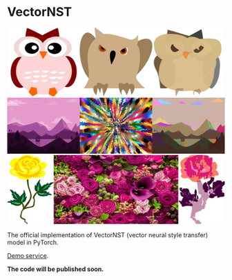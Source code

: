 # VectorNST

<div align="center">
  <img src="./images/owl_stylized_owl1.jpg" alt="img1" width="512" height="160"/>
  <img src="./images/scene6_stylized_scene8.jpg" alt="img2" width="512" height="130"/>
  <img src="./images/flower.jpg" alt="img3" width="512" height="160"/>
</div>

The official implementation of VectorNST (vector neural style transfer) model in PyTorch.

[Demo service](http://109.188.135.85:5001/vector_style_transfer).

**The code will be published soon.**
